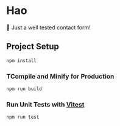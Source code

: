 # Hao

🤣 Just a well tested contact form!

## Project Setup

```sh
npm install
```

### TCompile and Minify for Production

```sh
npm run build
```

### Run Unit Tests with [Vitest](https://vitest.dev/)

```sh
npm run test
```
